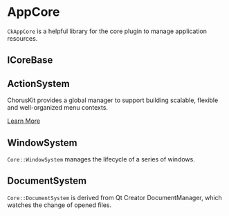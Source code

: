 # AppCore

`CkAppCore` is a helpful library for the core plugin to manage application resources.

## ICoreBase

## ActionSystem

ChorusKit provides a global manager to support building scalable, flexible and well-organized menu contexts.

[Learn More](./action-system.md)

## WindowSystem

`Core::WindowSystem` manages the lifecycle of a series of windows.

## DocumentSystem

`Core::DocumentSystem` is derived from Qt Creator DocumentManager, which watches the change of opened files.